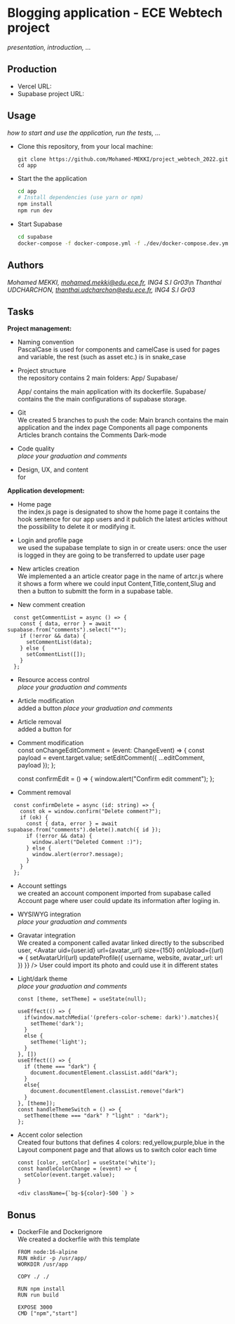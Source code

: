 
# Blogging application - ECE Webtech project

*presentation, introduction, ...*

## Production 

- Vercel URL: 
- Supabase project URL: 
## Usage

*how to start and use the application, run the tests, ...*

* Clone this repository, from your local machine:
  ```
  git clone https://github.com/Mohamed-MEKKI/project_webtech_2022.git
  cd app
  ```
* Start the the application
  ```bash
  cd app
  # Install dependencies (use yarn or npm)
  npm install
  npm run dev
  ```
* Start Supabase
  ```bash
  cd supabase
  docker-compose -f docker-compose.yml -f ./dev/docker-compose.dev.yml up
  ```

## Authors

*Mohamed MEKKI, mohamed.mekki@edu.ece.fr, ING4 S.I Gr03*\n
*Thanthai UDCHARCHON, thanthai.udcharchon@edu.ece.fr, ING4 S.I Gr03*

## Tasks
  
**Project management:**

* Naming convention   
  PascalCase is used for components and camelCase is used for pages and variable, the rest (such as asset etc.) is in snake_case
* Project structure   
  the repository contains 2 main folders:
  App/
  Supabase/
  
  App/ contains the main application with its dockerfile. 
  Supabase/ contains the the main configurations of supabase storage.
* Git   
  We created 5 branches to push the code:
  Main branch contains the main application and the index page
  Components all page components 
  Articles branch contains the 
  Comments
  Dark-mode
* Code quality   
  *place your graduation and comments*
* Design, UX, and content   
  for 

**Application development:**

* Home page   
  the index.js page is designated to show the home page
  it contains the hook sentence for our app users and it publich the latest articles 
  without the possibility to delete it or modifying it.
  
* Login and profile page   
  we used the supabase template to sign in or create users:
  once the user is logged in they are going to be transferred to update user page 
* New articles creation   
  We implemented a an article creator page in the name of artcr.js where it shows a form
  where we could input Content,Title,content,Slug and then a button to submitt the form
  in a supabase table.
* New comment creation   
````
  const getCommentList = async () => {
    const { data, error } = await supabase.from("comments").select("*");
    if (!error && data) {
      setCommentList(data);
    } else {
      setCommentList([]);
    }
  };
````
* Resource access control   
  *place your graduation and comments*
* Article modification   
added a button 
  *place your graduation and comments*
* Article removal   
  added a button for
* Comment modification   
  const onChangeEditComment = (event: ChangeEvent<HTMLInputElement>) => {
    const payload = event.target.value;
    setEditComment({ ...editComment, payload });
  };

  const confirmEdit = () => {
    window.alert("Confirm edit comment");
  };
* Comment removal   
````
  const confirmDelete = async (id: string) => {
    const ok = window.confirm("Delete comment?");
    if (ok) {
      const { data, error } = await supabase.from("comments").delete().match({ id });
      if (!error && data) {
        window.alert("Deleted Comment :)");
      } else {
        window.alert(error?.message);
      }
    }
  };
  ````
* Account settings   
  we created an account component imported from supabase called 
  Account page where user could update its information after logiing in.
  
 
* WYSIWYG integration   
  *place your graduation and comments*
* Gravatar integration   
  We created a component called avatar linked directly to the subscribed user,
  <Avatar
      uid={user.id}
      url={avatar_url}
      size={150}
      onUpload={(url) => {
        setAvatarUrl(url)
        updateProfile({ username, website, avatar_url: url })
      }}
    />
    User could import its photo and could use it in different states
* Light/dark theme   
  *place your graduation and comments*
  ```
  const [theme, setTheme] = useState(null);

  useEffect(() => {
    if(window.matchMedia('(prefers-color-scheme: dark)').matches){
      setTheme('dark');
    }
    else {
      setTheme('light');
    }
  }, [])
  useEffect(() => {
    if (theme === "dark") {
      document.documentElement.classList.add("dark");
    } 
    else{
      document.documentElement.classList.remove("dark")
    }
  }, [theme]);
  const handleThemeSwitch = () => {
    setTheme(theme === "dark" ? "light" : "dark");
  };
  ```
* Accent color selection   
  Created four buttons that defines 4 colors: red,yellow,purple,blue in the Layout component page
  and that allows us to switch color each time
  ```
  const [color, setColor] = useState('white');
  const handleColorChange = (event) => {
    setColor(event.target.value);
  }
  ```
  
  
      <div className={`bg-${color}-500 `} >


## Bonus

* DockerFile and Dockerignore  
  We created a dockerfile with this template
  ````
  FROM node:16-alpine
  RUN mkdir -p /usr/app/
  WORKDIR /usr/app

  COPY ./ ./

  RUN npm install
  RUN run build

  EXPOSE 3000
  CMD ["npm","start"]
  ````
